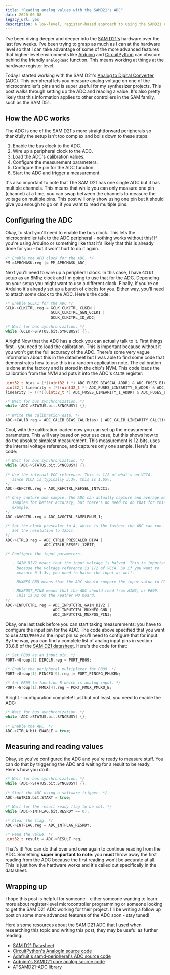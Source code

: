 ```yaml
---
title: "Reading analog values with the SAMD21's ADC"
date: 2020-06-08
legacy_url: yes
description: A low-level, register-based approach to using the SAMD21 ADC
---
```


I've been diving deeper and deeper into the [SAM D21's](https://www.microchip.com/wwwproducts/en/ATsamd21g18) hardware over the last few weeks. I've been trying to grasp as much as I can at the hardware level so that I can take advantage of some of the more advanced features that higher-level environments like [Arduino](https://www.arduino.cc/) and [CircuitPython](https://circuitpython.org) can obscure behind the friendly `analogRead` function. This means working at things at the hardware register level.

Today I started working with the SAM D21's [Analog to Digital Converter](https://en.wikipedia.org/wiki/Analog-to-digital_converter) (ADC). This peripheral lets you measure analog voltage on one of the microcontroller's pins and is super useful for my synthesizer projects. This post walks through setting up the ADC and reading a value. It's also pretty likely that this information applies to other controllers in the SAM family, such as the SAM D51.


## How the ADC works 

The ADC is one of the SAM D21's more straightforward peripherals so thankfully the setup isn't too complex and boils down to these steps:

1. Enable the bus clock to the ADC.
1. Wire up a peripheral clock to the ADC.
1. Load the ADC's calibration values.
1. Configure the measurement parameters.
1. Configure the pin for the ADC function.
1. Start the ADC and trigger a measurement.

It's also important to note that The SAM D21 has one single ADC but it has multiple channels. This means that while you can only measure one pin (channel) at a time, you can swap between the channels to measure the voltage on multiple pins. This post will only show using one pin but it should give you enough to go on if you want to read multiple pins.


## Configuring the ADC

Okay, to start you'll need to enable the bus clock. This lets the microcontroller talk to the ADC peripheral - nothing works without this! If you're using Arduino or something like that it's likely that this is already done for you - but it won't hurt to do it again.

```c
/* Enable the APB clock for the ADC. */
PM->APBCMASK.reg |= PM_APBCMASK_ADC;
```

Next you'll need to wire up a peripheral clock. In this case, I have `GCLK1 ` setup as an 8Mhz clock and I'm going to use that for the ADC. Depending on your setup you might want to use a different clock. Finally, if you're on Arduino it's already set up a bunch of clocks for you. Either way, you'll need to attach *some* clock to the ADC. Here's the code:

```c
/* Enable GCLK1 for the ADC */
GCLK->CLKCTRL.reg = GCLK_CLKCTRL_CLKEN |
                    GCLK_CLKCTRL_GEN_GCLK1 |
                    GCLK_CLKCTRL_ID_ADC;

/* Wait for bus synchronization. */
while (GCLK->STATUS.bit.SYNCBUSY) {};
```

Alright! Now that the ADC has a clock you can actually talk to it. First things first - you need to load the calibration. This is important because without it you won't get the full accuracy of the ADC. There's some very vague information about this in the datasheet but I was able to find some code that demonstrates how to use this in a random application note. The calibration is done at the factory and is stored in the chip's NVM. This code loads the calibration from the NVM and puts it into the ADC's `CALIB` register:

```c
uint32_t bias = (*((uint32_t *) ADC_FUSES_BIASCAL_ADDR) & ADC_FUSES_BIASCAL_Msk) >> ADC_FUSES_BIASCAL_Pos;
uint32_t linearity = (*((uint32_t *) ADC_FUSES_LINEARITY_0_ADDR) & ADC_FUSES_LINEARITY_0_Msk) >> ADC_FUSES_LINEARITY_0_Pos;
linearity |= ((*((uint32_t *) ADC_FUSES_LINEARITY_1_ADDR) & ADC_FUSES_LINEARITY_1_Msk) >> ADC_FUSES_LINEARITY_1_Pos) << 5;

/* Wait for bus synchronization. */
while (ADC->STATUS.bit.SYNCBUSY) {};

/* Write the calibration data. */
ADC->CALIB.reg = ADC_CALIB_BIAS_CAL(bias) | ADC_CALIB_LINEARITY_CAL(linearity);
```

Cool, with the calibration loaded now you can set up the measurement parameters. This will vary based on your use case, but this shows how to do the absolute simplest measurement. This measurement is 12-bits, uses the internal voltage reference, and captures only one sample. Here's the code:

```c
/* Wait for bus synchronization. */
while (ADC->STATUS.bit.SYNCBUSY) {};

/* Use the internal VCC reference. This is 1/2 of what's on VCCA.
   since VCCA is typically 3.3v, this is 1.65v.
*/
ADC->REFCTRL.reg = ADC_REFCTRL_REFSEL_INTVCC1;

/* Only capture one sample. The ADC can actually capture and average multiple
   samples for better accuracy, but there's no need to do that for this
   example.
*/
ADC->AVGCTRL.reg = ADC_AVGCTRL_SAMPLENUM_1;

/* Set the clock prescaler to 4, which is the fastest the ADC can run.
   Set the resolution to 12bit.
*/
ADC->CTRLB.reg = ADC_CTRLB_PRESCALER_DIV4 |
                 ADC_CTRLB_RESSEL_12BIT;

/* Configure the input parameters.

   - GAIN_DIV2 means that the input voltage is halved. This is important
     because the voltage reference is 1/2 of VCCA. So if you want to
     measure 0-3.3v, you need to halve the input as well.

   - MUXNEG_GND means that the ADC should compare the input value to GND.

   - MUXPOST_PIN3 means that the ADC should read from AIN3, or PB09.
     This is A2 on the Feather M0 board.
*/
ADC->INPUTCTRL.reg = ADC_INPUTCTRL_GAIN_DIV2 |
                     ADC_INPUTCTRL_MUXNEG_GND |
                     ADC_INPUTCTRL_MUXPOS_PIN3;
```

Okay, one last task before you can start taking measurements: you have to configure the input pin for the ADC. The code above specified that you want to use `AIN3`/`PB09` as the input pin so you'll need to configure that for input. By the way, you can find a complete list of analog input pins in section 33.8.8 of the [SAM D21 datasheet](http://ww1.microchip.com/downloads/en/DeviceDoc/SAM_D21_DA1_Family_DataSheet_DS40001882F.pdf). Here's the code for that:

```c
/* Set PB09 as an input pin. */
PORT->Group[1].DIRCLR.reg = PORT_PB09;

/* Enable the peripheral multiplexer for PB09. */
PORT->Group[1].PINCFG[9].reg |= PORT_PINCFG_PMUXEN;

/* Set PB09 to function B which is analog input. */
PORT->Group[1].PMUX[4].reg = PORT_PMUX_PMUXO_B;
```

Alright - configuration complete! Last but not least, you need to enable the ADC:

```c
/* Wait for bus synchronization. */
while (ADC->STATUS.bit.SYNCBUSY) {};

/* Enable the ADC. */
ADC->CTRLA.bit.ENABLE = true;
```

## Measuring and reading values

Okay, so you've configured the ADC and you're ready to measure stuff. You can do that by triggering the ADC and waiting for a result to be ready. Here's how you do it:

```c
/* Wait for bus synchronization. */
while (ADC->STATUS.bit.SYNCBUSY) {};

/* Start the ADC using a software trigger. */
ADC->SWTRIG.bit.START = true;

/* Wait for the result ready flag to be set. */
while (ADC->INTFLAG.bit.RESRDY == 0);

/* Clear the flag. */
ADC->INTFLAG.reg = ADC_INTFLAG_RESRDY;

/* Read the value. */
uint32_t result = ADC->RESULT.reg;
```

That's it! You can do that over and over again to continue reading from the ADC. Something **super important to note**: you **must** throw away the first reading from the ADC because the first reading won't be accurate at all. This is just how the hardware works and it's called out specifically in the datasheet.


## Wrapping up

I hope this post is helpful for someone - either someone wanting to learn more about register-level microcontroller programming or someone looking to get the SAM D21 ADC working for their project. I'll be writing a follow up post on some more advanced features of the ADC soon - stay tuned!

Here's some resources about the SAM D21 ADC that I used when researching this topic and writing this post, they may be useful as further reading:

- [SAM D21 Datasheet](http://ww1.microchip.com/downloads/en/DeviceDoc/SAM_D21_DA1_Family_DataSheet_DS40001882F.pdf)
- [CircuitPython's AnalogIn source code](https://github.com/adafruit/circuitpython/blob/main/ports/atmel-samd/common-hal/analogio/AnalogIn.c)
- [Adafruit's samd-peripheral's ADC source code](https://github.com/adafruit/samd-peripherals/blob/master/samd/samd21/adc.c)
- [Arduino's SAMD21 core analog source code](https://github.com/arduino/ArduinoCore-samd/blob/master/cores/arduino/wiring_analog.c)
- [ATSAMD21-ADC library](https://github.com/Molorius/ATSAMD21-ADC)
